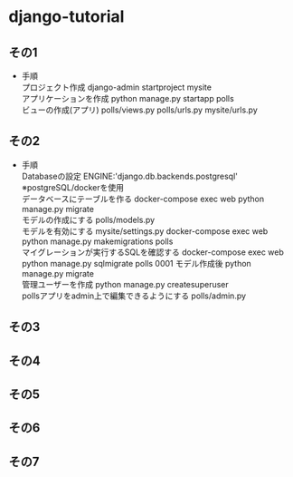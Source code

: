 # django-tutorial  
## その1  
 - 手順  
 プロジェクト作成 django-admin startproject mysite  
 アプリケーションを作成  python manage.py startapp polls  
 ビューの作成(アプリ) polls/views.py  polls/urls.py mysite/urls.py  
## その2  
 - 手順  
 Databaseの設定  ENGINE:'django.db.backends.postgresql' ※postgreSQL/dockerを使用  
 データベースにテーブルを作る docker-compose exec web python manage.py migrate  
 モデルの作成にする polls/models.py  
 モデルを有効にする mysite/settings.py  docker-compose exec web python manage.py makemigrations polls  
 マイグレーションが実行するSQLを確認する docker-compose exec web python manage.py sqlmigrate polls 0001
 モデル作成後 python manage.py migrate  
 管理ユーザーを作成 python manage.py createsuperuser  
 pollsアプリをadmin上で編集できるようにする polls/admin.py  
## その3  

## その4  

## その5  

## その6  

## その7  